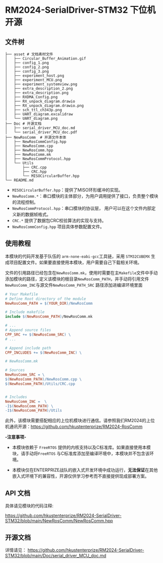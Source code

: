 # RM2024-SerialDriver-STM32 下位机开源

## 文件树



```shell
├── asset # 文档素材文件
│   ├── Circular_Buffer_Animation.gif
│   ├── config_1.png
│   ├── config_2.png
│   ├── config_3.png
│   ├── experiment_host.png
│   ├── experiment_MCU.png
│   ├── experiment_systemview.png
│   ├── extra_description_2.png
│   ├── extra_description.png
│   ├── RXDMA_Config.png
│   ├── RX_unpack_diagram.drawio
│   ├── RX_unpack_diagram.drawio.png
│   ├── sch_ttl_ch343p.png
│   ├── UART_diagram.excalidraw
│   └── UART_diagram.png
├── Doc	# 开源文档	
│   ├── serial_driver_MCU_doc.md
│   └── serial_driver_MCU_doc.pdf
├── NewRosComm	# 开源文件本体
│   ├── NewRosCommConfig.hpp
│   ├── NewRosComm.cpp
│   ├── NewRosComm.hpp
│   ├── NewRosComm.mk
│   ├── NewRosCommProtocol.hpp
│   └── Utils
│       ├── CRC.cpp
│       ├── CRC.hpp
│       └── MISOCircularBuffer.hpp
└── README.md

```

- `MISOCircularBuffer.hpp`：提供了MISO环形缓冲的实现。
- `NewRosComm.*`：串口模块的主体部分，为用户调用提供了接口，负责整个模块的流程控制。
- `NewRosCommProtocol.hpp`：串口模块的协议层， 用户可以在这个文件内部定义新的数据帧格式。
- `CRC.*` 提供了数据包CRC校验算法的实现与支持。
- `NewRosCommConfig.hpp` 项目具体参数配置文件。

## 使用教程



本模块的代码开发基于队伍的 `arm-none-eabi-gcc`工具链，采用 `STM32CUBEMX` 生成项目配置文件。如果要直接使用本模块，用户需要自己下载相关环境。

文件的引用路径已经包含在`NewRosComm.mk`，使用时需要在主`Makefile`文件中手动添加模块的路径，定义该模块的根目录`NewRosComm_PATH`，并手动将引用文件 `NewRosComm_INC`与源文件`NewRosComm_PATH_SRC` 路径添加进编译环境里面

```makefile
# Your Makefile
# Define Root directory of the module
NewRosComm_PATH = $(YOUR_DIR)/NewRosComm

# Include makefile
include $(NewRosComm_PATH)/NewRosComm.mk

# ...
# Append source files
CPP_SRC += $(NewRosComm_SRC) \
# ...

# Append include path
CPP_INCLUDES += $(NewRosComm_INC) \
```

```makefile
# NewRosComm.mk

# Sources
NewRosComm_SRC = \
$(NewRosComm_PATH)/NewRosComm.cpp \
$(NewRosComm_PATH)/Utils/CRC.cpp


# Includes
NewRosComm_INC =  \
-I$(NewRosComm_PATH) \
-I$(NewRosComm_PATH)/Utils
```

此外，该模块需要搭配相应的上位机模块进行通信。请参照我们RM2024的上位机通讯开源：https://github.com/hkustenterprize/RM2024-RosComm 



**-注意事项-**

- 本模块依赖于 `FreeRTOS` 提供的内核支持以及C标准库。如果直接使用本模块，请手动将`FreeRTOS` 与C标准库添加至编译环境中，本模块并不包含该环境。

- 本模块仅在ENTERPRIZE战队的嵌入式开发环境中成功运行，**无法保证**在其他嵌入式环境下的兼容性，开源仅供学习参考而不直接提供现成部署方案。

## API 文档

具体请见模块的代码注释:

https://github.com/hkustenterprize/RM2024-SerialDriver-STM32/blob/main/NewRosComm/NewRosComm.hpp



## 开源文档

详情请见： https://github.com/hkustenterprize/RM2024-SerialDriver-STM32/blob/main/Doc/serial_driver_MCU_doc.md



